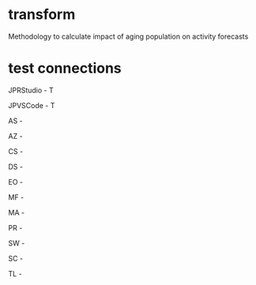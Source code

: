 # transform
Methodology to calculate impact of aging population on activity forecasts

# test connections
JPRStudio - T 

JPVSCode - T

AS - 

AZ - 

CS - 

DS - 

EO - 

MF - 

MA - 

PR - 

SW - 

SC - 

TL - 